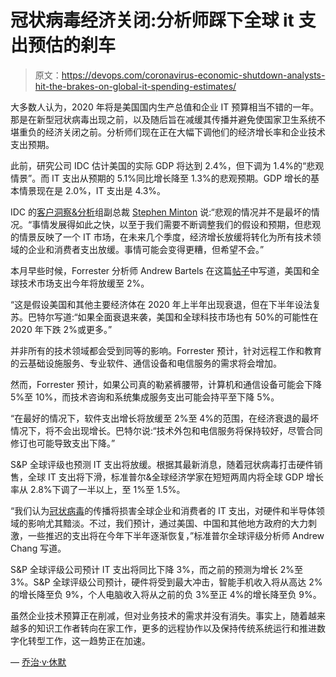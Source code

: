 # 冠状病毒经济关闭:分析师踩下全球 it 支出预估的刹车

> 原文：<https://devops.com/coronavirus-economic-shutdown-analysts-hit-the-brakes-on-global-it-spending-estimates/>

大多数人认为，2020 年将是美国国内生产总值和企业 IT 预算相当不错的一年。那是在新型冠状病毒出现之前，以及随后旨在减缓其传播并避免使国家卫生系统不堪重负的经济关闭之前。分析师们现在正在大幅下调他们的经济增长率和企业技术支出预期。

此前，研究公司 IDC 估计美国的实际 GDP 将达到 2.4%，但下调为 1.4%的“悲观情景”。而 IT 支出从预期的 5.1%同比增长降至 1.3%的悲观预期。GDP 增长的基本情景现在是 2.0%，IT 支出是 4.3%。

IDC 的[客户洞察&分析](https://www.idc.com/promo/customerinsights)组副总裁 [Stephen Minton](https://www.idc.com/getdoc.jsp?containerId=PRF000264) 说:“悲观的情况并不是最坏的情况。“事情发展得如此之快，以至于我们需要不断调整我们的假设和预期，但悲观的情景反映了一个 IT 市场，在未来几个季度，经济增长放缓将转化为所有技术领域的企业和消费者支出放缓。事情可能会变得更糟，但希望不会。”

本月早些时候，Forrester 分析师 Andrew Bartels 在这篇[帖子](https://go.forrester.com/blogs/the-odds-of-a-tech-market-decline-in-2020-have-just-gone-up-to-50/)中写道，美国和全球技术市场支出今年将放缓至 2%。

“这是假设美国和其他主要经济体在 2020 年上半年出现衰退，但在下半年设法复苏。巴特尔写道:“如果全面衰退来袭，美国和全球科技市场也有 50%的可能性在 2020 年下跌 2%或更多。”

并非所有的技术领域都会受到同等的影响。Forrester 预计，针对远程工作和教育的云基础设施服务、专业软件、通信设备和电信服务的需求将会增加。

然而，Forrester 预计，如果公司真的勒紧裤腰带，计算机和通信设备可能会下降 5%至 10%，而技术咨询和系统集成服务支出可能会持平至下降 5%。

“在最好的情况下，软件支出增长将放缓至 2%至 4%的范围，在经济衰退的最坏情况下，将不会出现增长。巴特尔说:“技术外包和电信服务将保持较好，尽管合同修订也可能导致支出下降。”

S&P 全球评级也预测 IT 支出将放缓。根据其最新消息，随着冠状病毒打击硬件销售，全球 IT 支出将下滑，标准普尔&全球经济学家在短短两周内将全球 GDP 增长率从 2.8%下调了一半以上，至 1%至 1.5%。

“我们认为[冠状病毒](https://devops.com/covid-19-reaction-massive-spike-in-it-incidents/)的传播将损害全球企业和消费者的 IT 支出，对硬件和半导体领域的影响尤其黯淡。不过，我们预计，通过美国、中国和其他地方政府的大力刺激，一些推迟的支出将在今年下半年逐渐恢复，”标准普尔全球评级分析师 Andrew Chang 写道。

S&P 全球评级公司预计 IT 支出将同比下降 3%，而之前的预测为增长 2%至 3%。S&P 全球评级公司预计，硬件将受到最大冲击，智能手机收入将从高达 2%的增长降至负 9%，个人电脑收入将从之前的负 3%至正 4%的增长降至负 9%。

虽然企业技术预算正在削减，但对业务技术的需求并没有消失。事实上，随着越来越多的知识工作者转向在家工作，更多的远程协作以及保持传统系统运行和推进数字化转型工作，这一趋势正在加速。

— [乔治·v·休默](https://devops.com/author/george-hulme/)